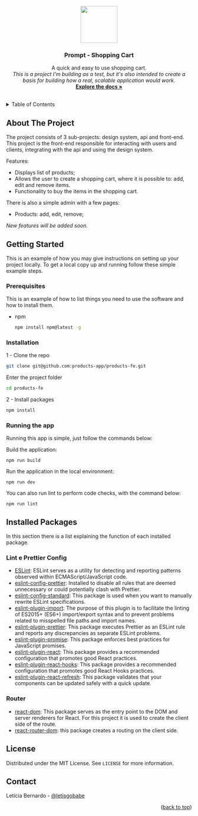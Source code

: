 <div align="center">
  <a href="https://github.com/products-app/products-fe">
    <img src="https://github.com/products-app/products-fe/assets/13439423/9f90454c-c622-4a20-8c3a-c739cd9a7f1b" width="100" /> 
  </a>

  <h3 align="center">Prompt - Shopping Cart</h3>

  <p align="center">
    A quick and easy to use shopping cart.
    <br />
    <i>This is a project I'm building as a test, but it's also intended to create a basis for building how a real, scalable application would work.</i>
    <br />
    <a href="https://github.com/products-app/products-fe"><strong>Explore the docs »</strong></a>
    <br />
    <br />
  </p>
</div>



<!-- TABLE OF CONTENTS -->
<details>
  <summary>Table of Contents</summary>
  <ol>
    <li><a href="#about-the-project">About The Project</a></li>
    <li>
      <a href="#getting-started">Getting Started</a>
      <ul>
        <li><a href="#prerequisites">Prerequisites</a></li>
        <li><a href="#installation">Installation</a></li>
        <li><a href="#running-the-app">Running the app</a></li>
      </ul>
    </li>
    <li><a href="#license">License</a></li>
    <li><a href="#contact">Contact</a></li>
  </ol>
</details>


## About The Project

The project consists of 3 sub-projects: design system, api and front-end.<br />
This project is the front-end responsible for interacting with users and clients, integrating with the api and using the design system.<br />

Features:

- Displays list of products;
- Allows the user to create a shopping cart, where it is possible to: add, edit and remove items.
- Functionality to buy the items in the shopping cart.

There is also a simple admin with a few pages:
- Products: add, edit, remove;


_New features will be added soon._


## Getting Started

This is an example of how you may give instructions on setting up your project locally.
To get a local copy up and running follow these simple example steps.

### Prerequisites

This is an example of how to list things you need to use the software and how to install them.
* npm
  ```sh
  npm install npm@latest -g
  ```

### Installation

1 - Clone the repo
```sh
git clone git@github.com:products-app/products-fe.git
```
Enter the project folder
```sh
cd products-fe
```

2 - Install packages
```sh
npm install
```

### Running the app

Running this app is simple, just follow the commands below:

Build the application:

```
npm run build
```

Run the application in the local environment:

```
npm run dev
```

You can also run lint to perform code checks, with the command below:
```
npm run lint
```

## Installed Packages

In this section there is a list explaining the function of each installed package.

### Lint e Prettier Config

- [ESLint](https://www.npmjs.com/package/eslint): ESLint serves as a utility for detecting and reporting patterns observed within ECMAScript/JavaScript code.
- [eslint-config-prettier](https://www.npmjs.com/package/eslint-config-prettier): Installed to 
disable all rules that are deemed unnecessary or could potentially clash with Prettier.
- [eslint-config-standard](https://www.npmjs.com/package/eslint-config-standard): This package is used when you want to manually rewrite ESLint specifications.
- [eslint-plugin-import](https://www.npmjs.com/package/eslint-plugin-import): The purpose of this plugin is to facilitate the linting of ES2015+ (ES6+) import/export syntax and to prevent problems related to misspelled file paths and import names.
- [eslint-plugin-prettier](https://www.npmjs.com/package/eslint-plugin-prettier): This package executes Prettier as an ESLint rule and reports any discrepancies as separate ESLint problems.
- [eslint-plugin-promise](https://www.npmjs.com/package/eslint-plugin-promise): This package enforces best practices for JavaScript promises.
- [eslint-plugin-react](https://www.npmjs.com/package/eslint-plugin-react): This package provides a recommended configuration that promotes good React practices.
- [eslint-plugin-react-hooks](https://www.npmjs.com/package/eslint-plugin-react-hooks): This package provides a recommended configuration that promotes good React Hooks practices.
- [eslint-plugin-react-refresh](https://www.npmjs.com/package/eslint-plugin-react-refresh): This package validates that your components can be updated safely with a quick update.


### Router 

- [react-dom](https://www.npmjs.com/package/react-dom): This package serves as the entry point to the DOM and server renderers for React. For this project it is used to create the client side of the route.
- [react-router-dom](https://reactrouter.com/en/main): this package creates a routing on the client side.

<!-- LICENSE -->
## License

Distributed under the MIT License. See `LICENSE` for more information.


<!-- CONTACT -->
## Contact

Letícia Bernardo - [@letisgobabe](https://twitter.com/letisgobabe)


<p align="right">(<a href="#top">back to top</a>)</p>




